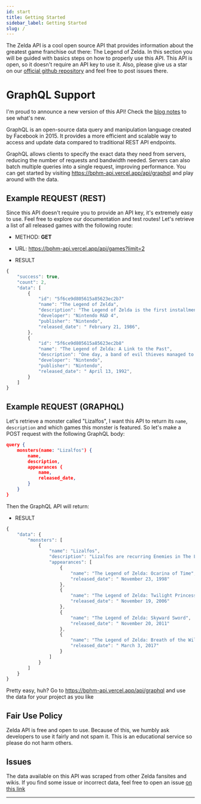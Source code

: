 ```yaml
---
id: start
title: Getting Started
sidebar_label: Getting Started
slug: /
---
```


The Zelda API is a cool open source API that provides information about the greatest game franchise out there: The Legend of Zelda. In this section you will be guided with basics steps on how to properly use this API. This API is open, so it doesn't require an API key to use it. Also, please give us a star on our [official github repository](http://www.github.com/deliton/zelda-api) and feel free to post issues there.

# GraphQL Support

I'm proud to announce a new version of this API! Check the [blog notes](/blog/v1-release) to see what's new.

GraphQL is an open-source data query and manipulation language created by Facebook in 2015. It provides a more efficient and scalable way to access and update data compared to traditional REST API endpoints.

GraphQL allows clients to specify the exact data they need from servers, reducing the number of requests and bandwidth needed. Servers can also batch multiple queries into a single request, improving performance. You can get started by visiting https://bphm-api.vercel.app/api/graphql and play around with the data.
## Example REQUEST (REST)

Since this API doesn't require you to provide an API key, it's extremely easy to use. Feel free to explore our documentation and test routes! Let's retrieve a list of all released games with the following route:

- METHOD: **GET**
- URL: https://bphm-api.vercel.app/api/games?limit=2

- RESULT

```javascript
{
	"success": true,
	"count": 2,
	"data": [
		{
			"id": "5f6ce9d805615a85623ec2b7"
			"name": "The Legend of Zelda",
			"description": "The Legend of Zelda is the first installment of the Zelda series. It centers its plot around a boy named Link, who becomes the central protagonist throughout the series.... ",
			"developer": "Nintendo R&D 4",
			"publisher": "Nintendo",
			"released_date": " February 21, 1986",
		},
		{
			"id": "5f6ce9d805615a85623ec2b8"
			"name": "The Legend of Zelda: A Link to the Past",
			"description": "One day, a band of evil thieves managed to open the gateway to the Sacred Realm, where the mystical Triforce was hidden. Upon finding the sacred golden relic, the leader of the thieves, Ganondorf, slew his followers and claimed it as his own... ",
			"developer": "Nintendo",
			"publisher": "Nintendo",
			"released_date": " April 13, 1992",
		}
	]
}
```

## Example REQUEST (GRAPHQL)

Let's retrieve a monster called "Lizalfos", I want this API to return its `name`, `description` and which games this monster is featured. So let's make a POST request with the following GraphQL body:

```json
query {
	monsters(name: "Lizalfos") {
		name,
		description,
		appearances {
			name,
			released_date,
		}
	}
}
```

Then the GraphQL API will return:

- RESULT

```javascript
{
	"data": {
		"monsters": [
			{
				"name": "Lizalfos",
				"description": "Lizalfos are recurring Enemies in The Legend of Zelda series. ",
				"appearances": [
					{
						"name": "The Legend of Zelda: Ocarina of Time",
						"released_date": " November 23, 1998"
					},
					{
						"name": "The Legend of Zelda: Twilight Princess",
						"released_date": " November 19, 2006"
					},
					{
						"name": "The Legend of Zelda: Skyward Sword",
						"released_date": " November 20, 2011"
					},
					{
						"name": "The Legend of Zelda: Breath of the Wild",
						"released_date": " March 3, 2017"
					}
				]
			}
		]
	}
}
```

Pretty easy, huh? Go to https://bphm-api.vercel.app/api/graphql and use the data for your project as you like

## Fair Use Policy

Zelda API is free and open to use. Because of this, we humbly ask developers to use it fairly and not spam it. This is an educational service so please do not harm others.

## Issues

The data available on this API was scraped from other Zelda fansites and wikis. If you find some issue or incorrect data, feel free to open an issue [on this link](https://github.com/deliton/zelda-api/issues/new)


---
